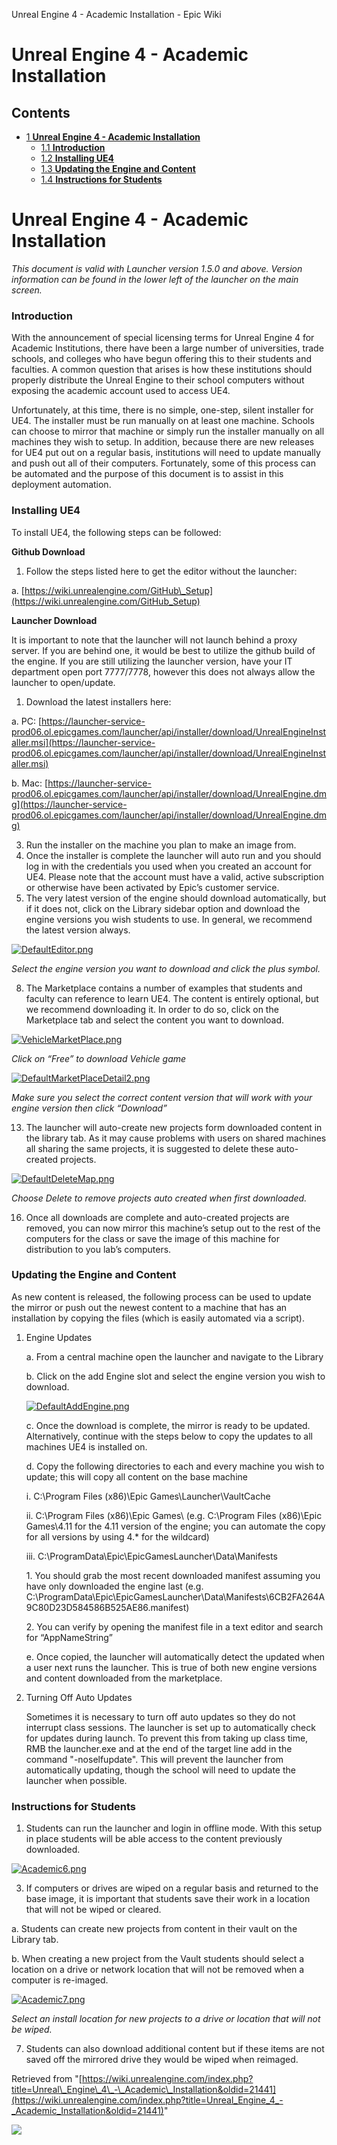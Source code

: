 Unreal Engine 4 - Academic Installation - Epic Wiki                    

Unreal Engine 4 - Academic Installation
=======================================

Contents
--------

*   [1 **Unreal Engine 4 - Academic Installation**](#Unreal_Engine_4_-_Academic_Installation)
    *   [1.1 **Introduction**](#Introduction)
    *   [1.2 **Installing UE4**](#Installing_UE4)
    *   [1.3 **Updating the Engine and Content**](#Updating_the_Engine_and_Content)
    *   [1.4 **Instructions for Students**](#Instructions_for_Students)

**Unreal Engine 4 - Academic Installation**
===========================================

_This document is valid with Launcher version 1.5.0 and above. Version information can be found in the lower left of the launcher on the main screen._

### **Introduction**

With the announcement of special licensing terms for Unreal Engine 4 for Academic Institutions, there have been a large number of universities, trade schools, and colleges who have begun offering this to their students and faculties. A common question that arises is how these institutions should properly distribute the Unreal Engine to their school computers without exposing the academic account used to access UE4.

Unfortunately, at this time, there is no simple, one-step, silent installer for UE4. The installer must be run manually on at least one machine. Schools can choose to mirror that machine or simply run the installer manually on all machines they wish to setup. In addition, because there are new releases for UE4 put out on a regular basis, institutions will need to update manually and push out all of their computers. Fortunately, some of this process can be automated and the purpose of this document is to assist in this deployment automation.

### **Installing UE4**

To install UE4, the following steps can be followed:

**Github Download**

1.  Follow the steps listed here to get the editor without the launcher:

a. [https://wiki.unrealengine.com/GitHub\_Setup](https://wiki.unrealengine.com/GitHub_Setup)

**Launcher Download**

It is important to note that the launcher will not launch behind a proxy server. If you are behind one, it would be best to utilize the github build of the engine. If you are still utilizing the launcher version, have your IT department open port 7777/7778, however this does not always allow the launcher to open/update.

1.  Download the latest installers here:

a. PC: [https://launcher-service-prod06.ol.epicgames.com/launcher/api/installer/download/UnrealEngineInstaller.msi](https://launcher-service-prod06.ol.epicgames.com/launcher/api/installer/download/UnrealEngineInstaller.msi)

b. Mac: [https://launcher-service-prod06.ol.epicgames.com/launcher/api/installer/download/UnrealEngine.dmg](https://launcher-service-prod06.ol.epicgames.com/launcher/api/installer/download/UnrealEngine.dmg)

3.  Run the installer on the machine you plan to make an image from.
4.  Once the installer is complete the launcher will auto run and you should log in with the credentials you used when you created an account for UE4. Please note that the account must have a valid, active subscription or otherwise have been activated by Epic’s customer service.
5.  The very latest version of the engine should download automatically, but if it does not, click on the Library sidebar option and download the engine versions you wish students to use. In general, we recommend the latest version always.

[![DefaultEditor.png](https://d3ar1piqh1oeli.cloudfront.net/f/fb/DefaultEditor.png/600px-DefaultEditor.png)](/File:DefaultEditor.png)

_Select the engine version you want to download and click the plus symbol._

8.  The Marketplace contains a number of examples that students and faculty can reference to learn UE4. The content is entirely optional, but we recommend downloading it. In order to do so, click on the Marketplace tab and select the content you want to download.

[![VehicleMarketPlace.png](https://d3ar1piqh1oeli.cloudfront.net/5/57/VehicleMarketPlace.png/600px-VehicleMarketPlace.png)](/File:VehicleMarketPlace.png)

_Click on “Free” to download Vehicle game_

[![DefaultMarketPlaceDetail2.png](https://d3ar1piqh1oeli.cloudfront.net/1/12/DefaultMarketPlaceDetail2.png/600px-DefaultMarketPlaceDetail2.png)](/File:DefaultMarketPlaceDetail2.png)

_Make sure you select the correct content version that will work with your engine version then click “Download”_

13.  The launcher will auto-create new projects form downloaded content in the library tab. As it may cause problems with users on shared machines all sharing the same projects, it is suggested to delete these auto-created projects.

[![DefaultDeleteMap.png](https://d3ar1piqh1oeli.cloudfront.net/c/cc/DefaultDeleteMap.png/600px-DefaultDeleteMap.png)](/File:DefaultDeleteMap.png)

_Choose Delete to remove projects auto created when first downloaded._

16.  Once all downloads are complete and auto-created projects are removed, you can now mirror this machine’s setup out to the rest of the computers for the class or save the image of this machine for distribution to you lab’s computers.

  

### **Updating the Engine and Content**

As new content is released, the following process can be used to update the mirror or push out the newest content to a machine that has an installation by copying the files (which is easily automated via a script).

1.  Engine Updates
    
    a. From a central machine open the launcher and navigate to the Library
    
    b. Click on the add Engine slot and select the engine version you wish to download.
    
    [![DefaultAddEngine.png](https://d3ar1piqh1oeli.cloudfront.net/c/c5/DefaultAddEngine.png/600px-DefaultAddEngine.png)](/File:DefaultAddEngine.png)
    
    c. Once the download is complete, the mirror is ready to be updated. Alternatively, continue with the steps below to copy the updates to all machines UE4 is installed on.
    
    d. Copy the following directories to each and every machine you wish to update; this will copy all content on the base machine
    
    i. C:\\Program Files (x86)\\Epic Games\\Launcher\\VaultCache
    
    ii. C:\\Program Files (x86)\\Epic Games\\<Engine Version> (e.g. C:\\Program Files (x86)\\Epic Games\\4.11 for the 4.11 version of the engine; you can automate the copy for all versions by using 4.\* for the wildcard)
    
    iii. C:\\ProgramData\\Epic\\EpicGamesLauncher\\Data\\Manifests
    
    1\. You should grab the most recent downloaded manifest assuming you have only downloaded the engine last (e.g. C:\\ProgramData\\Epic\\EpicGamesLauncher\\Data\\Manifests\\6CB2FA264A9C80D23D584586B525AE86.manifest)
    
    2\. You can verify by opening the manifest file in a text editor and search for “AppNameString”
    
    e. Once copied, the launcher will automatically detect the updated when a user next runs the launcher. This is true of both new engine versions and content downloaded from the marketplace.
    
2.  Turning Off Auto Updates  
    
    Sometimes it is necessary to turn off auto updates so they do not interrupt class sessions. The launcher is set up to automatically check for updates during launch. To prevent this from taking up class time, RMB the launcher.exe and at the end of the target line add in the command "-noselfupdate". This will prevent the launcher from automatically updating, though the school will need to update the launcher when possible.
    

### **Instructions for Students**

1.  Students can run the launcher and login in offline mode. With this setup in place students will be able access to the content previously downloaded.

[![Academic6.png](https://d3ar1piqh1oeli.cloudfront.net/d/d5/Academic6.png/600px-Academic6.png)](/File:Academic6.png)

3.  If computers or drives are wiped on a regular basis and returned to the base image, it is important that students save their work in a location that will not be wiped or cleared.

a. Students can create new projects from content in their vault on the Library tab.

b. When creating a new project from the Vault students should select a location on a drive or network location that will not be removed when a computer is re-imaged.

[![Academic7.png](https://d3ar1piqh1oeli.cloudfront.net/1/15/Academic7.png/600px-Academic7.png)](/File:Academic7.png)

_Select an install location for new projects to a drive or location that will not be wiped._

7.  Students can also download additional content but if these items are not saved off the mirrored drive they would be wiped when reimaged.

Retrieved from "[https://wiki.unrealengine.com/index.php?title=Unreal\_Engine\_4\_-\_Academic\_Installation&oldid=21441](https://wiki.unrealengine.com/index.php?title=Unreal_Engine_4_-_Academic_Installation&oldid=21441)"

  ![](https://tracking.unrealengine.com/track.png)